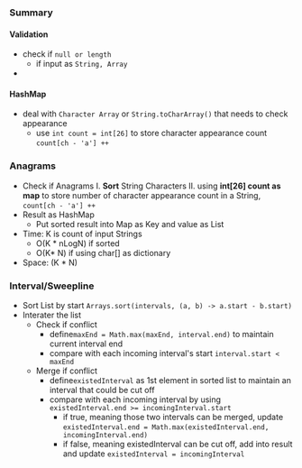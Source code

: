 ### Summary
#### Validation
 - check if `null or length`
	 - if input as `String, Array`
 - 
#### HashMap
- deal with `Character Array` or `String.toCharArray()` that needs to check appearance
	- use `int count = int[26]` to store character appearance count `count[ch - 'a'] ++`
###  Anagrams
- Check if Anagrams
	I. **Sort** String Characters 
	II. using **int[26] count as map** to store number of character appearance count in a String, `count[ch - 'a'] ++`
- Result as HashMap
	- Put sorted result into Map as Key and value as List<String>
- Time: K is count of input Strings
	- O(K * nLogN)  if sorted
	- O(K* N) if using char[] as dictionary
- Space: (K * N)
### Interval/Sweepline
- Sort List by start `Arrays.sort(intervals, (a, b) -> a.start - b.start)`
- Interater the list
	- Check if conflict
		- define`maxEnd = Math.max(maxEnd, interval.end)` to maintain current interval end
		- compare with each incoming interval's start `interval.start < maxEnd`
	- Merge if conflict
		- define`existedInterval` as 1st element in sorted list to maintain an interval that could be cut off
		- compare with each incoming interval by using `existedInterval.end >= incomingInterval.start`
			- if true, meaning those two intervals can be merged, update `existedInterval.end = Math.max(existedInterval.end, incomingInterval.end)`
			- if false, meaning existedInterval can be cut off, add into result and update `existedInterval = incomingInterval`
<!--stackedit_data:
eyJoaXN0b3J5IjpbMzc1NjI4MjE3LC0xODUzNTE0ODY0LC0yMz
M2NjM5NzUsMjkwNDYzOTUsLTE1NjI1OTI4NzAsLTUwMDM1ODEx
NV19
-->